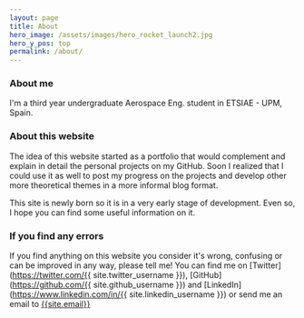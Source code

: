 ```yaml
---
layout: page
title: About
hero_image: /assets/images/hero_rocket_launch2.jpg
hero_y_pos: top
permalink: /about/
---
```


### About me

I'm a third year undergraduate Aerospace Eng. student in ETSIAE - UPM, Spain.  

### About this website

The idea of this website started as a portfolio that would complement and explain in detail the personal projects on my GitHub. Soon I realized that I could use it as well to post my progress on the projects and develop other more theoretical themes in a more informal blog format.

This site is newly born so it is in a very early stage of development. Even so, I hope you can find some useful information on it.

### If you find any errors

If you find anything on this website you consider it's wrong, confusing or can be improved in any way, please tell me!
You can find me on [Twitter](https://twitter.com/{{ site.twitter_username }}), [GitHub](https://github.com/{{ site.github_username }}) and [LinkedIn](https://www.linkedin.com/in/{{ site.linkedin_username }}) or send me an email to  [{{site.email}}](mailto:{{site.email}})
